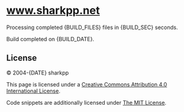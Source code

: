 # www.sharkpp.net

Processing completed {BUILD_FILES} files in {BUILD_SEC} seconds.

Build completed on {BUILD_DATE}.

## License

&copy; 2004-{DATE} sharkpp

This page is licensed under a [Creative Commons Attribution 4.0 International License](http://creativecommons.org/licenses/by/4.0/).

Code snippets are additionally licensed under [The MIT License](http://opensource.org/licenses/MIT).
